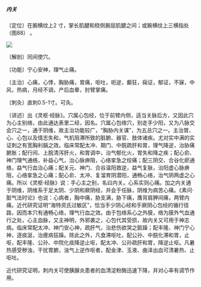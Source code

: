 ##### 内关

〔定位〕在腕横纹上2 寸，掌长肌腱和桡侧腕屈肌腱之间；或腕横纹上三横指处（图88） 。

![](img/图88.jpg)

〔解剖〕同间使穴。

〔功能〕宁心安神，理气止痛。

〔主治〕心痛，心悸，胸胁痛，胃痛，呕吐，呃逆，癫狂，痫证，郁证，不寐，中风，热病，月经不调，产后血晕，肘臂掌痛。

〔刺灸〕直刺0.5-1寸。可灸。

〔讲述〕出《灵枢·经脉》。穴属心包经，位于前臂内侧，适当关脉后方，又因此穴为心主别络，由此通达表里二经，因名。穴属心包络穴，别走手少阳，又为八脉交会穴之一，通于阴维，故主治功能较广，“胸胁内关谋”，为五总穴之一。主治胃、心、心包以及情志失和，气机阻滞所致的脏腑、器官、肢体诸疾。尤对实中满的实证刺之有宽胸利膈之效。临床常配太冲、期门、中脘疏肝和胃，理气降逆，治胁痛腑胀；配行间、上脘清泻肝火，和胃调中，治气郁化火，胃失和降之疾；配心俞、神门理气通络，补益心气，治心脉痹阻，心络挛急之绞痛；配三阴交、合谷化瘀通络，益气行血治心痛；配关元、神门、合谷温阳救逆，益气复脉，治阳虚心脉痹阻，心络挛急之心痛；配心俞、太冲、复溜育阴潜阳，通畅心络，治气阴两虚之心痛。所以《灵枢·经脉》说：手心主之别，名曰内关。心系实则心痛。加之内关通于阴维，阴维系于足太阴、少阴和厥阴经，并会于任脉，阴维为病苦心痛。《素问·脏气法时论》也说：心病者，胸中痛，胁支满，胁下痛，膺背肩胛间痛，两臂内痛。近代研究证明“海特资氏过敏区”，恰当手少阴心经和手厥阴心包经的循行径路，因而本穴有通畅心络，理气行血之效。由于包络系心之外膜，络为膜外气血通行之处，心主血脉，又主神明，外邪袭之，心包代其受损，故内关又可用于神志病。临床常配太冲、神门安心神，疏肝气，治悲伤欲哭之脏躁；配丰隆、神门宁心神，逐痰涎，治癔病狂躁。除此之外，凡食滞呕吐，配公孙、中脘化滞和胃，止呕，配丰隆、公孙、中院化痰降逆止呕，配太冲、公孙疏肝和胃，降逆止呕。凡暑热感受秽浊，干扰胃腑，浊气上逆作呕者，配金津、玉液、曲泽出血可清暑热、止呕吐。

近代研究证明，刺内关可使胰腺炎患者的血清淀粉酶迅速下降，并对心率有调节作用。
